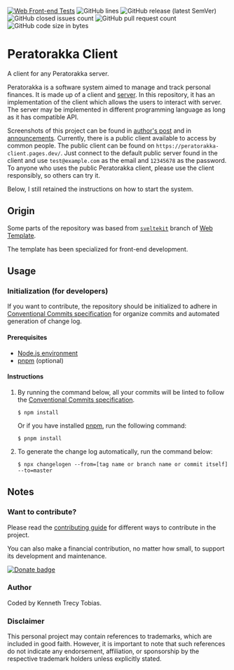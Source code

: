 [![Web Front-end Tests](https://img.shields.io/github/actions/workflow/status/KennethTrecy/peratorakka_client/front-end.yml?style=for-the-badge)](https://github.com/KennethTrecy/peratorakka_client/actions/workflows/front-end.yml)
![GitHub lines](https://img.shields.io/github/license/KennethTrecy/peratorakka_client?style=for-the-badge)
![GitHub release (latest SemVer)](https://img.shields.io/github/v/release/KennethTrecy/peratorakka_client?style=for-the-badge&display_name=tag&sort=semver)
![GitHub closed issues count](https://img.shields.io/github/issues-closed/KennethTrecy/peratorakka_client?style=for-the-badge)
![GitHub pull request count](https://img.shields.io/github/issues-pr-closed/KennethTrecy/peratorakka_client?style=for-the-badge)
![GitHub code size in bytes](https://img.shields.io/github/repo-size/KennethTrecy/peratorakka_client?style=for-the-badge)

# Peratorakka Client
A client for any Peratorakka server.

Peratorakka is a software system aimed to manage and track personal finances.
It is made up of a client and [server]. In this repository, it has an
implementation of the client which allows the users to interact with server.
The server may be implemented in different programming language as long as it
has compatible API.

Screenshots of this project can be found in [author's post] and in
[announcements]. Currently, there is a public client available to access by
common people. The public client can be found on
`https://peratorakka-client.pages.dev/`. Just connect to the default public
server found in the client and use `test@example.com` as the email and
`12345678` as the password. To anyone who uses the public Peratorakka client,
please use the client responsibly, so others can try it.

Below, I still retained the instructions on how to start the system.

## Origin
Some parts of the repository was based from [`sveltekit`] branch of [Web
Template].

The template has been specialized for front-end development.

## Usage

### Initialization (for developers)
If you want to contribute, the repository should be initialized to adhere in
[Conventional Commits specification] for organize commits and automated
generation of change log.

#### Prerequisites
- [Node.js environment]
- [pnpm] (optional)

#### Instructions
1. By running the command below, all your commits will be linted to follow the
   [Conventional Commits specification].
   ```
   $ npm install
   ```

   Or if you have installed [pnpm], run the following command:
   ```
   $ pnpm install
   ```
2. To generate the change log automatically, run the command below:
   ```
   $ npx changelogen --from=[tag name or branch name or commit itself] --to=master
   ```

## Notes

### Want to contribute?

Please read the [contributing guide] for different ways to contribute in the
project.

You can also make a financial contribution, no matter how small, to support
its development and maintenance.

[![Donate
badge](https://img.shields.io/badge/PayPal-_?logo=paypal&label=Donate%20via&color=%23003087&link=https%3A%2F%2Fpaypal.me%2FKennethTrecy)](https://www.paypal.me/KennethTrecy)

### Author
Coded by Kenneth Trecy Tobias.

### Disclaimer
This personal project may contain references to trademarks, which are included
in good faith. However, it is important to note that such references do not
indicate any endorsement, affiliation, or sponsorship by the respective
trademark holders unless explicitly stated.

[`sveltekit`]: https://github.com/KennethTrecy/web_template/tree/sveltekit
[Web Template]: https://github.com/KennethTrecy/web_template/
[MIT]: https://github.com/KennethTrecy/web_template/blob/master/LICENSE
[Node.js environment]: https://nodejs.org/en/
[pnpm]: https://pnpm.io/installation
[Conventional Commits specification]: https://www.conventionalcommits.org/en/v1.0.0/
[contributing guide]: ./CONTRIBUTING.md
[server]: https://github.com/KennethTrecy/peratorakka_server
[author's post]: https://www.linkedin.com/feed/update/urn:li:activity:7281521790454046720/
[announcements]: https://github.com/KennethTrecy/peratorakka_client/discussions/categories/announcements

